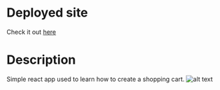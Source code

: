 # Deployed site

Check it out [here](https://luft-react-cart.netlify.app)

# Description

Simple react app used to learn how to create a shopping cart.
![alt text](https://i.imgur.com/n1eah0J.png)
